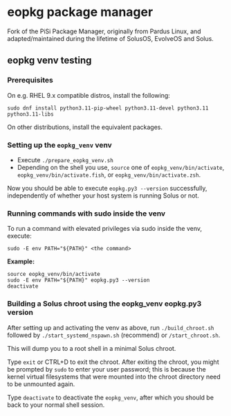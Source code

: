 # eopkg package manager

Fork of the PiSi Package Manager, originally from Pardus Linux, and adapted/maintained during the lifetime of SolusOS, EvolveOS and Solus.

## eopkg venv testing

### Prerequisites

On e.g. RHEL 9.x compatible distros, install the following:

`sudo dnf install python3.11-pip-wheel python3.11-devel python3.11 python3.11-libs`

On other distributions, install the equivalent packages.

### Setting up the `eopkg_venv` venv

- Execute `./prepare_eopkg_venv.sh`
- Depending on the shell you use, `source` one of `eopkg_venv/bin/activate`, `eopkg_venv/bin/activate.fish`, or `eopkg_venv/bin/activate.zsh`.

Now you should be able to execute `eopkg.py3 --version` successfully, independently of whether your host system is running Solus or not.

### Running commands with sudo inside the venv

To run a command with elevated privileges via sudo inside the venv, execute:

    sudo -E env PATH="${PATH}" <the command>

**Example:**

    source eopkg_venv/bin/activate
    sudo -E env PATH="${PATH}" eopkg.py3 --version
    deactivate

### Building a Solus chroot using the eopkg_venv eopkg.py3 version

After setting up and activating the venv as above, run `./build_chroot.sh` followed by `./start_systemd_nspawn.sh` (recommend) or `/start_chroot.sh`.

This will dump you to a root shell in a minimal Solus chroot.

Type `exit` or CTRL+D to exit the chroot. After exiting the chroot, you might be prompted by `sudo` to enter your user password;
this is because the kernel virtual filesystems that were mounted into the chroot directory need to be unmounted again.

Type `deactivate` to deactivate the `eopkg_venv`, after which you should be back to your normal shell session.
